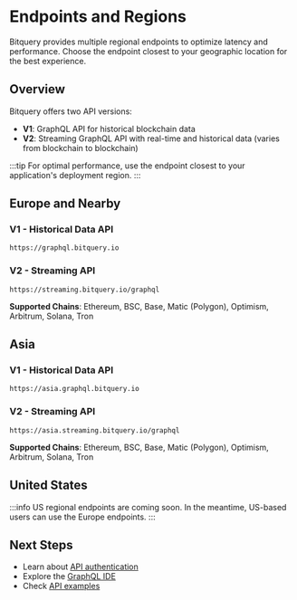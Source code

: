 # Endpoints and Regions

Bitquery provides multiple regional endpoints to optimize latency and performance. Choose the endpoint closest to your geographic location for the best experience.

## Overview

Bitquery offers two API versions:

- **V1**: GraphQL API for historical blockchain data
- **V2**: Streaming GraphQL API with real-time and historical data (varies from blockchain to blockchain)

:::tip
For optimal performance, use the endpoint closest to your application's deployment region.
:::

## Europe and Nearby

### V1 - Historical Data API

```
https://graphql.bitquery.io
```

### V2 - Streaming API

```
https://streaming.bitquery.io/graphql
```

**Supported Chains**: Ethereum, BSC, Base, Matic (Polygon), Optimism, Arbitrum, Solana, Tron

## Asia

### V1 - Historical Data API

```
https://asia.graphql.bitquery.io
```

### V2 - Streaming API

```
https://asia.streaming.bitquery.io/graphql
```

**Supported Chains**: Ethereum, BSC, Base, Matic (Polygon), Optimism, Arbitrum, Solana, Tron

## United States

:::info
US regional endpoints are coming soon. In the meantime, US-based users can use the Europe endpoints.
:::

## Next Steps

- Learn about [API authentication](https://docs.bitquery.io/docs/authorisation/how-to-generate/)
- Explore the [GraphQL IDE](https://ide.bitquery.io/)
- Check [API examples](https://docs.bitquery.io/docs/blockchain/introduction/)
